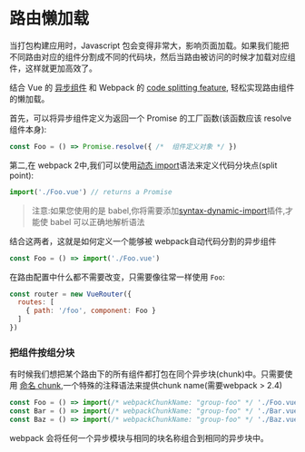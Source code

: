 # 路由懒加载

当打包构建应用时，Javascript 包会变得非常大，影响页面加载。如果我们能把不同路由对应的组件分割成不同的代码块，然后当路由被访问的时候才加载对应组件，这样就更加高效了。

结合 Vue 的 [异步组件](http://vuejs.org/guide/components.html#Async-Components) 和 Webpack 的 [code splitting feature](https://doc.webpack-china.org/guides/code-splitting-async/#require-ensure-/), 轻松实现路由组件的懒加载。

首先，可以将异步组件定义为返回一个 Promise 的工厂函数(该函数应该 resolve 组件本身):


``` js
const Foo = () => Promise.resolve({ /*  组件定义对象 */ })
```

第二,在 webpack 2中,我们可以使用[动态 import](https://github.com/tc39/proposal-dynamic-import)语法来定义代码分块点(split point):

``` js
import('./Foo.vue') // returns a Promise
```

>注意:如果您使用的是 babel,你将需要添加[syntax-dynamic-import](http://babeljs.io/docs/plugins/syntax-dynamic-import/)插件,才能使 babel 可以正确地解析语法

结合这两者，这就是如何定义一个能够被 webpack自动代码分割的异步组件

``` js
const Foo = () => import('./Foo.vue')
```

在路由配置中什么都不需要改变，只需要像往常一样使用 `Foo`:

``` js
const router = new VueRouter({
  routes: [
    { path: '/foo', component: Foo }
  ]
})
```


### 把组件按组分块

有时候我们想把某个路由下的所有组件都打包在同个异步块(chunk)中。只需要使用 [命名 chunk](https://webpack.js.org/guides/code-splitting-require/#chunkname),一个特殊的注释语法来提供chunk name(需要webpack > 2.4)


``` js
const Foo = () => import(/* webpackChunkName: "group-foo" */ './Foo.vue')
const Bar = () => import(/* webpackChunkName: "group-foo" */ './Bar.vue')
const Baz = () => import(/* webpackChunkName: "group-foo" */ './Baz.vue')
```

webpack 会将任何一个异步模块与相同的块名称组合到相同的异步块中。
